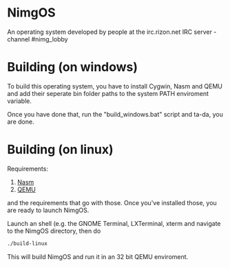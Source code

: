 # NimgOS
An operating system developed by people at the irc.rizon.net IRC server - channel #nimg_lobby

# Building (on windows)
To build this operating system, you have to install Cygwin, Nasm and QEMU and add their seperate bin folder paths to the system PATH enviroment variable.

Once you have done that, run the "build_windows.bat" script and ta-da, you are done.

# Building (on linux)
Requirements:

1. [Nasm](http://www.nasm.us)
2. [QEMU](http://wiki.qemu.org/Main_Page)

and the requirements that go with those.
Once you've installed those, you are ready to launch NimgOS.

Launch an shell (e.g. the GNOME Terminal, LXTerminal, xterm and navigate to the NimgOS directory, then do

```bash
./build-linux

```

This will build NimgOS and run it in an 32 bit QEMU enviroment.
